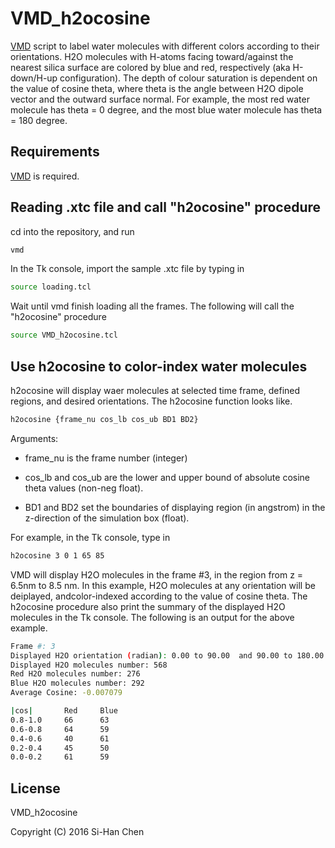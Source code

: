 # VMD_h2ocosine

[VMD](http://www.ks.uiuc.edu/Research/vmd/) script to label water molecules with different colors according to their orientations. H2O molecules with H-atoms facing toward/against the nearest silica surface are colored by blue and red, respectively (aka H-down/H-up configuration). The depth of colour saturation is dependent on the value of cosine theta, where theta is the angle between H2O dipole vector and the outward surface normal. For example, the most red water molecule has theta = 0 degree, and the most blue water molecule has theta = 180 degree.

## Requirements

[VMD](http://www.ks.uiuc.edu/Research/vmd/) is required.

## Reading .xtc file and call "h2ocosine" procedure

cd into the repository, and run

```bash
vmd
```

In the Tk console, import the sample .xtc file by typing in

```bash
source loading.tcl
```

Wait until vmd finish loading all the frames. The following will call the "h2ocosine" procedure

```bash
source VMD_h2ocosine.tcl
```

## Use h2ocosine to color-index water molecules

h2ocosine will display waer molecules at selected time frame, defined regions, and desired orientations. The h2ocosine function looks like.

```bash
h2ocosine {frame_nu cos_lb cos_ub BD1 BD2}
```

Arguments:
- frame_nu is the frame number (integer)

- cos_lb and cos_ub are the lower and upper bound of absolute cosine theta values (non-neg float).

- BD1 and BD2 set the boundaries of displaying region (in angstrom) in the z-direction of the simulation box (float).

For example, in the Tk console, type in

```bash
h2ocosine 3 0 1 65 85
```

VMD will display H2O molecules in the frame #3, in the region from z = 6.5nm to 8.5 nm. In this example, H2O molecules at any orientation will be deiplayed, andcolor-indexed according to the value of cosine theta. The h2ocosine procedure also print the summary of the displayed H2O molecules in the Tk console. The following is an output for the above example.

```bash
Frame #: 3
Displayed H2O orientation (radian): 0.00 to 90.00  and 90.00 to 180.00 
Displayed H2O molecules number: 568
Red H2O molecules number: 276
Blue H2O molecules number: 292
Average Cosine: -0.007079

|cos|		Red		Blue
0.8-1.0		66		63
0.6-0.8		64		59
0.4-0.6		40		61
0.2-0.4		45		50
0.0-0.2		61		59
```

## License

VMD_h2ocosine

Copyright (C) 2016 Si-Han Chen
